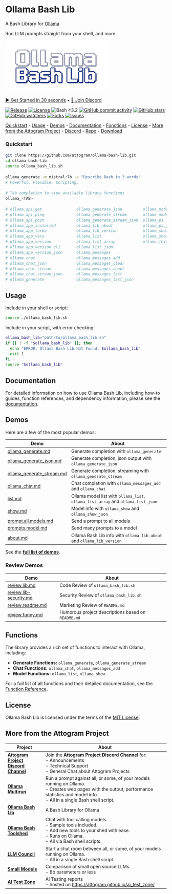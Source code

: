 # Ollama Bash Lib

A Bash Library for [Ollama](https://github.com/ollama/ollama)

Run LLM prompts straight from your shell, and more

![Logo](docs/logos/logo.320x160.png)

[▶️ Get Started in 30 seconds](#quickstart) • [💬 Join Discord][discord-invite]

[![Release](https://img.shields.io/github/v/release/attogram/ollama-bash-lib?style=flat)](https://github.com/attogram/ollama-bash-lib/releases)
[![License](https://img.shields.io/github/license/attogram/ollama-bash-lib?style=flat)](./LICENSE)
![Bash ≥3.2](https://img.shields.io/badge/bash-%3E=3.2-blue?style=flat)
[![GitHub commit activity](https://img.shields.io/github/commit-activity/t/attogram/ollama-bash-lib?style=flat)](https://github.com/attogram/ollama-bash-lib/commits/main/)
[![GitHub stars](https://img.shields.io/github/stars/attogram/ollama-bash-lib?style=flat)](https://github.com/attogram/ollama-bash-lib/stargazers)
[![GitHub watchers](https://img.shields.io/github/watchers/attogram/ollama-bash-lib?style=flat)](https://github.com/attogram/ollama-bash-lib/watchers)
[![Forks](https://img.shields.io/github/forks/attogram/ollama-bash-lib?style=flat)](https://github.com/attogram/ollama-bash-lib/forks)
[![Issues](https://img.shields.io/github/issues/attogram/ollama-bash-lib?style=flat)](https://github.com/attogram/ollama-bash-lib/issues)

[Quickstart](#quickstart) -
[Usage](#usage) -
[Demos](#demos) -
[Documentation](docs/README.md) -
[Functions](#functions) -
[License](#license) -
[More from the Attogram Project](#more-from-the-attogram-project) -
[Discord][discord-invite] -
[Repo](https://github.com/attogram/ollama-bash-lib) -
[Download](https://raw.githubusercontent.com/attogram/ollama-bash-lib/refs/heads/main/ollama_bash_lib.sh)

### Quickstart

```bash
git clone https://github.com/attogram/ollama-bash-lib.git
cd ollama-bash-lib
source ollama_bash_lib.sh

ollama_generate -m mistral:7b -p "Describe Bash in 3 words"
# Powerful, Flexible, Scripting.

# Tab completion to view available library functions
ollama_<TAB>

# ollama_api_get               ollama_generate_json         ollama_model_random
# ollama_api_ping              ollama_generate_stream       ollama_model_unload
# ollama_api_post              ollama_generate_stream_json  ollama_ps
# ollama_app_installed         ollama_lib_about             ollama_ps_json
# ollama_app_turbo             ollama_lib_version           ollama_show
# ollama_app_vars              ollama_list                  ollama_show_json
# ollama_app_version           ollama_list_array            ollama_thinking
# ollama_app_version_cli       ollama_list_json             
# ollama_app_version_json      ollama_messages              
# ollama_chat                  ollama_messages_add          
# ollama_chat_json             ollama_messages_clear        
# ollama_chat_stream           ollama_messages_count        
# ollama_chat_stream_json      ollama_messages_last         
# ollama_generate              ollama_messages_last_json
```

## Usage

Include in your shell or script:
```bash
source ./ollama_bash_lib.sh
```

Include in your script, with error checking:
```bash
ollama_bash_lib="path/to/ollama_bash_lib.sh"
if [[ ! -f "$ollama_bash_lib" ]]; then
  echo "ERROR: Ollama Bash Lib Not Found: $ollama_bash_lib"
  exit 1
fi
source "$ollama_bash_lib"
```

## Documentation

For detailed information on how to use Ollama Bash Lib, including how-to guides, function references, and dependency information, please see the [documentation](docs/README.md).

## Demos

Here are a few of the most popular demos:

| Demo                                                         | About                                                                            |
|--------------------------------------------------------------|----------------------------------------------------------------------------------|
| [ollama_generate.md](demos/ollama_generate.md)               | Generate completion with `ollama_generate`                                       |
| [ollama_generate_json.md](demos/ollama_generate_json.md)     | Generate completion, json output with `ollama_generate_json`                     |
| [ollama_generate_stream.md](demos/ollama_generate_stream.md) | Generate completion, streaming with `ollama_generate_stream`                     |
| [ollama_chat.md](demos/ollama_chat.md)                       | Chat completion with `ollama_messages_add` and `ollama_chat`                     |
| [list.md](demos/list.md)                                     | Ollama model list with `ollama_list`, `ollama_list_array` and `ollama_list_json` |
| [show.md](demos/show.md)                                     | Model info with `ollama_show` and `ollama_show_json`                             |
| [prompt.all.models.md](demos/prompt.all.models.md)           | Send a prompt to all models                                                      |
| [prompts.model.md](demos/prompts.model.md)                   | Send many prompts to a model                                                     |
| [about.md](demos/about.md)                                   | Ollama Bash Lib info with `ollama_lib_about` and `ollama_lib_version`            |

See the **[full list of demos](demos/README.md)**.

### Review Demos

| Demo                                                   | About                                              |
|--------------------------------------------------------|----------------------------------------------------|
| [review.lib.md](demos/review.lib.md)                   | Code Review of `ollama_bash_lib.sh`                |
| [review.lib-security.md](demos/review.lib-security.md) | Security Review of `ollama_bash_lib.sh`            |
| [review.readme.md](demos/review.readme.md)             | Marketing Review of `README.md`                    |
| [review.funny.md](demos/review.funny.md)               | Humorous project descriptions based on `README.md` |

## Functions

The library provides a rich set of functions to interact with Ollama, including:

*   **Generate Functions:** `ollama_generate`, `ollama_generate_stream`
*   **Chat Functions:** `ollama_chat`, `ollama_messages_add`
*   **Model Functions:** `ollama_list`, `ollama_show`

For a full list of all functions and their detailed documentation, see the [Function Reference](docs/functions.md).

## License

Ollama Bash Lib is licensed under the terms of the [MIT License](LICENSE).

## More from the Attogram Project

| Project                                                     | About                                                                                                                                                                                           |
|-------------------------------------------------------------|-------------------------------------------------------------------------------------------------------------------------------------------------------------------------------------------------|
| [**Attogram Project<br />Discord Channel**][discord-invite] | Join the **Attogram Project Discord Channel** for:<br />- Announcements<br />- Technical Support<br />- General Chat about Attogram Projects                                                    |
| [**Ollama Multirun**][ollama-multirun]                      | Run a prompt against all, or some, of your models running on Ollama.<br />- Creates web pages with the output, performance statistics and model info.<br />- All in a single Bash shell script. |
| [**Ollama Bash Lib**][ollama-bash-lib]                      | A Bash Library for Ollama                                                                                                                                                                       | 
| [**Ollama Bash Toolshed**][ollama-bash-toolshed]            | Chat with tool calling models.<br />- Sample tools included.<br />- Add new tools to your shed with ease.<br />- Runs on Ollama.<br />- All via Bash shell scripts.                             |
| [**LLM Council**][llm-council]                              | Start a chat room between all, or some, of your models running on Ollama.<br />- All in a single Bash shell script.                                                                             |
| [**Small Models**][small-models]                            | Comparison of small open source LLMs<br />- 8b parameters or less                                                                                                                               |
| [**AI Test Zone**][ai_test_zone]                            | AI Testing reports<br />- hosted on https://attogram.github.io/ai_test_zone/                                                                                                                    |

[discord-invite]: <https://discord.gg/BGQJCbYVBa> "Attogram Project Discord Channel"
[ollama-multirun]: <https://github.com/attogram/ollama-multirun> "Ollama Multirun"
[ollama-bash-toolshed]: <https://github.com/attogram/ollama-bash-toolshed> "Ollama Bash Toolshed"
[llm-council]: <https://github.com/attogram/llm-council> "LLM Council"
[ollama-bash-lib]: <https://github.com/attogram/ollama-bash-lib> "Ollama Bash Lib"
[small-models]: <https://github.com/attogram/small-models> "Small Models"
[ai_test_zone]: <https://github.com/attogram/ai_test_zone> "AI Test Zone"
